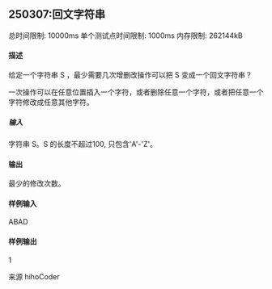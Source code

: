 
## 250307:回文字符串

总时间限制: 10000ms 单个测试点时间限制: 1000ms 内存限制: 262144kB

#### 描述

给定一个字符串 S ，最少需要几次增删改操作可以把 S 变成一个回文字符串？

一次操作可以在任意位置插入一个字符，或者删除任意一个字符，或者把任意一个字符修改成任意其他字符。

##### 输入

字符串 S。S 的长度不超过100, 只包含'A'-'Z'。
#### 输出

最少的修改次数。
#### 样例输入

ABAD
#### 样例输出

1

来源
hihoCoder